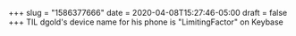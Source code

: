 +++
slug = "1586377666"
date = 2020-04-08T15:27:46-05:00
draft = false
+++
TIL dgold's device name for his phone is "LimitingFactor" on Keybase